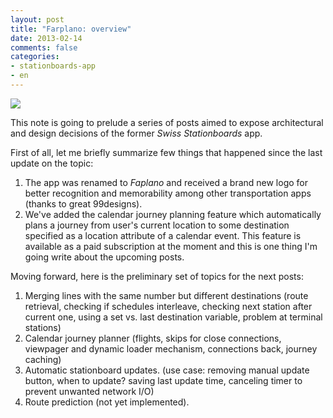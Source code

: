 ```yaml
---
layout: post
title: "Farplano: overview"
date: 2013-02-14
comments: false
categories:
- stationboards-app
- en
---
```

<img src="https://lh4.ggpht.com/BUloY6vAaP6hTGvpN_8ASWJFEW2trFg28aPIy5iBDr407W6_18IJUbgHIKgEakX5Jw=w300-rw">

This note is going to prelude a series of posts aimed to expose architectural and design decisions
of the former *Swiss Stationboards* app.

First of all, let me briefly summarize few things that happened since the last update on the topic:
1. The app was renamed to *Faplano* and received a brand new logo for better
recognition and memorability among other transportation apps (thanks to great 99designs).
2. We've added the calendar journey planning feature
which automatically plans a journey from user's current location to
some destination specified as a location attribute of a calendar event.
This feature is available as a paid subscription at the moment and
this is one thing I'm going write about the upcoming posts.

Moving forward, here is the preliminary set of topics for the next posts:
1. Merging lines with the same number but different destinations (route retrieval, checking if schedules interleave, checking next station after current one, using a set vs. last destination variable, problem at terminal stations)
2. Calendar journey planner (flights, skips for close connections, viewpager and dynamic loader mechanism, connections back, journey caching)
3. Automatic stationboard updates. (use case: removing manual update button, when to update? saving last update time, canceling timer to prevent unwanted network I/O)
4. Route prediction (not yet implemented).

